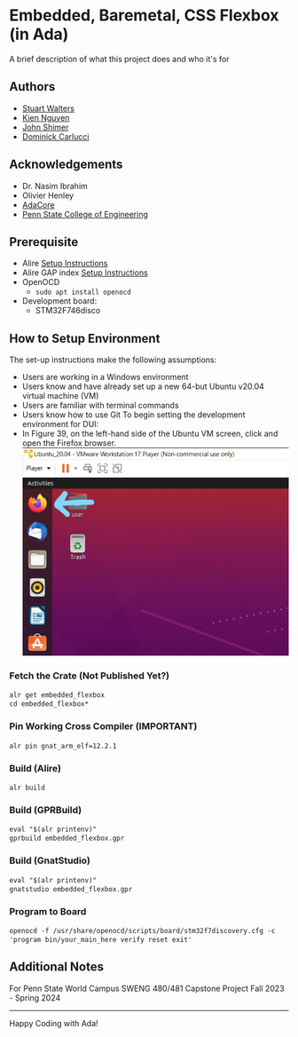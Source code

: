 # Embedded, Baremetal, CSS Flexbox (in Ada)

A brief description of what this project does and who it's for

## Authors

- [Stuart Walters](https://github.com/sewalters)
- [Kien Nguyen](https://github.com/KNguyen5256)
- [John Shimer](https://github.com/Utavon)
- [Dominick Carlucci](https://github.com/DomCarl)

## Acknowledgements

 - Dr. Nasim Ibrahim
 - Olivier Henley
 - [AdaCore](https://www.adacore.com)
 - [Penn State College of Engineering](https://www.psu.edu)

## Prerequisite

- Alire [Setup Instructions](https://github.com/GNAT-Academic-Program#install-alire-an-ada-package-manager)
- Alire GAP index [Setup Instructions](https://github.com/GNAT-Academic-Program#add-the-gap-alire-index-important)
- OpenOCD
    - `sudo apt install openocd`
- Development board:
    - STM32F746disco

## How to Setup Environment
The set-up instructions make the following assumptions: 
- Users are working in a Windows environment
- Users know and have already set up a new 64-but Ubuntu v20.04 virtual machine (VM)
- Users are familiar with terminal commands
- Users know how to use Git
To begin setting the development environment for DUI:
- In Figure 39, on the left-hand side of the Ubuntu VM screen, click and open the Firefox browser.
![Figure 39](Images/image40.png)

### Fetch the Crate (Not Published Yet?)
```console
alr get embedded_flexbox
cd embedded_flexbox*
```  

### Pin Working Cross Compiler (IMPORTANT)
```console
alr pin gnat_arm_elf=12.2.1
```

### Build (Alire)
```console
alr build
```

### Build (GPRBuild)
```console
eval "$(alr printenv)"
gprbuild embedded_flexbox.gpr
```

### Build (GnatStudio)
```console
eval "$(alr printenv)"
gnatstudio embedded_flexbox.gpr
```

### Program to Board

```console
openocd -f /usr/share/openocd/scripts/board/stm32f7discovery.cfg -c 'program bin/your_main_here verify reset exit'
```    

## Additional Notes

For Penn State World Campus SWENG 480/481 Capstone Project Fall 2023 - Spring 2024

---

Happy Coding with Ada!
